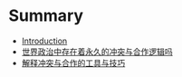 # Summary

* [Introduction](README.md)
* [世界政治中存在着永久的冲突与合作逻辑吗](chapter1.md)
* [解释冲突与合作的工具与技巧](chapter2.md)

